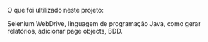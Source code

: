  O que foi ultilizado neste projeto:

Selenium WebDrive,
linguagem de programação Java,
como gerar relatórios, 
adicionar page objects,
BDD.
